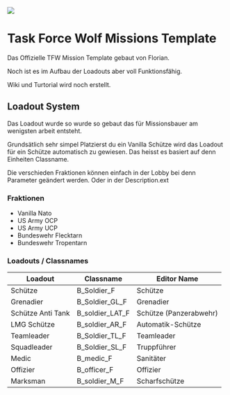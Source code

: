 ![](https://task-force-wolf.de/styles/elegance_ed/theme/images/logo_neu.png)

# Task Force Wolf Missions Template

Das Offizielle TFW Mission Template gebaut von Florian.

Noch ist es im Aufbau der Loadouts aber voll Funktionsfähig.


Wiki und Turtorial wird noch erstellt.


## Loadout System 

Das Loadout wurde so wurde so gebaut das für Missionsbauer am wenigsten arbeit entsteht. 

Grundsätlich sehr simpel Platzierst du ein Vanilla Schütze wird das Loadout für ein Schütze automatisch zu gewiesen.
Das heisst es basiert auf denn Einheiten Classname.

Die verschieden Fraktionen können einfach in der Lobby bei denn Parameter geändert werden. 
Oder in der Description.ext

### Fraktionen
- Vanilla Nato
- US Army OCP
- US Army UCP
- Bundeswehr Flecktarn
- Bundeswehr Tropentarn

 
### Loadouts / Classnames

Loadout | Classname | Editor Name
------------ | ------------- | -------------
Schütze | B_Soldier_F | Schütze
Grenadier | B_Soldier_GL_F | Grenadier
Schütze Anti Tank | B_soldier_LAT_F | Schütze (Panzerabwehr)
LMG Schütze | B_soldier_AR_F | Automatik-Schütze 
Teamleader | B_Soldier_TL_F | Teamleader
Squadleader | B_Soldier_SL_F | Truppführer
Medic | B_medic_F | Sanitäter
Offizier | B_officer_F | Offizier
Marksman | B_soldier_M_F | Scharfschütze



